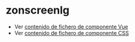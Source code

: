 # zonscreenlg

 - Ver [contenido de fichero de componente Vue](./zonscreenlg.vue)
 - Ver [contenido de fichero de componente CSS](./zonscreenlg.css)
